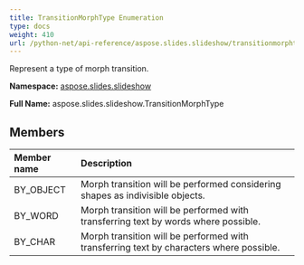 ```yaml
---
title: TransitionMorphType Enumeration
type: docs
weight: 410
url: /python-net/api-reference/aspose.slides.slideshow/transitionmorphtype/
---
```


Represent a type of morph transition.

**Namespace:** [aspose.slides.slideshow](/slides/python-net/api-reference/aspose.slides.slideshow/)

**Full Name:** aspose.slides.slideshow.TransitionMorphType



## **Members**
|**Member name**|**Description**|
| :- | :- |
|BY_OBJECT|Morph transition will be performed considering shapes as indivisible objects.|
|BY_WORD|Morph transition will be performed with transferring text by words where possible.|
|BY_CHAR|Morph transition will be performed with transferring text by characters where possible.|
